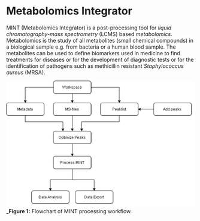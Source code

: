# Metabolomics Integrator
MINT (Metabolomics Integrator) is a post-processing tool for _liquid chromatography-mass spectrometry_ (LCMS) based _metabolomics_. 
Metabolomics is the study of all metabolites (small chemical compounds) in a biological sample e.g. from bacteria or a human blood sample. 
The metabolites can be used to define biomarkers used in medicine to find treatments for diseases or for the development of diagnostic tests 
or for the identification of pathogens such as methicillin resistant _Staphylococcus aureus_ (MRSA). 

![](image/flowchart.png)
_**Figure 1:** Flowchart of MINT processing workflow. 

